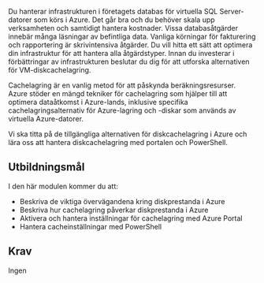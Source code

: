 Du hanterar infrastrukturen i företagets databas för virtuella SQL Server-datorer som körs i Azure. Det går bra och du behöver skala upp verksamheten och samtidigt hantera kostnader. Vissa databasåtgärder innebär många läsningar av befintliga data. Vanliga körningar för fakturering och rapportering är skrivintensiva åtgärder. Du vill hitta ett sätt att optimera din infrastruktur för att hantera alla åtgärdstyper. Innan du investerar i förbättringar av infrastrukturen beslutar du dig för att utforska alternativen för VM-diskcachelagring.

Cachelagring är en vanlig metod för att påskynda beräkningsresurser. Azure stöder en mängd tekniker för cachelagring som hjälper till att optimera dataåtkomst i Azure-lands, inklusive specifika cachelagringsalternativ för Azure-lagring och -diskar som används av virtuella Azure-datorer.

Vi ska titta på de tillgängliga alternativen för diskcachelagring i Azure och lära oss att hantera diskcachelagring med portalen och PowerShell.

## <a name="learning-objectives"></a>Utbildningsmål

I den här modulen kommer du att:

- Beskriva de viktiga övervägandena kring diskprestanda i Azure
- Beskriva hur cachelagring påverkar diskprestanda i Azure
- Aktivera och hantera inställningar för cachelagring med Azure Portal
- Hantera cacheinställningar med PowerShell

## <a name="prerequisites"></a>Krav  

Ingen
